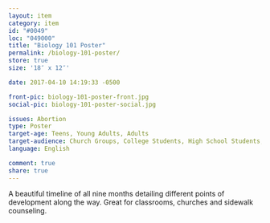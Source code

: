 ```yaml
---
layout: item
category: item
id: "#0049"
loc: "049000"
title: "Biology 101 Poster"
permalink: /biology-101-poster/
store: true
size: '18″ x 12″'

date: 2017-04-10 14:19:33 -0500

front-pic: biology-101-poster-front.jpg
social-pic: biology-101-poster-social.jpg

issues: Abortion
type: Poster
target-age: Teens, Young Adults, Adults
target-audience: Church Groups, College Students, High School Students, Pregnancy Resource Center, Pro-life Organizations, Sidewalk Counselors, Unintended Pregnancy
language: English

comment: true
share: true
---
```

A beautiful timeline of all nine months detailing different points of development along the way. Great for classrooms, churches and sidewalk counseling.